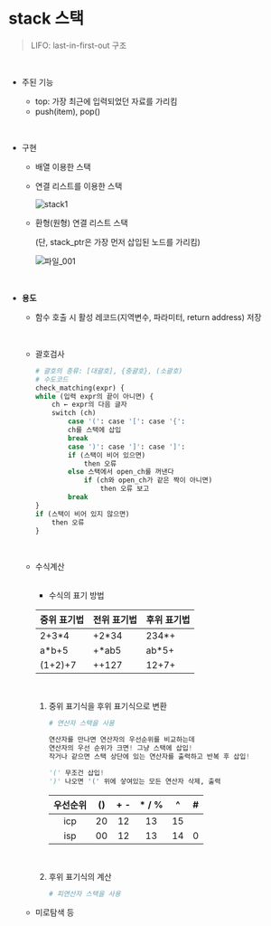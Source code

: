 # stack 스택

> LIFO: last-in-first-out 구조

<br>

- 주된 기능

  - top: 가장 최근에 입력되었던 자료를 가리킴
  - push(item), pop()

<br>

- 구현

  - 배열 이용한 스택
  - 연결 리스트를 이용한 스택

    ![stack1](https://user-images.githubusercontent.com/68107000/95433045-6afc7980-098a-11eb-9aa1-161420e5bf54.png)


  - 환형(원형) 연결 리스트 스택

    (단, stack_ptr은 가장 먼저 삽입된 노드를 가리킴)

    ![파일_001](https://user-images.githubusercontent.com/68107000/95737733-20993680-0cc3-11eb-824f-cc9f46035a36.png)

<br>

- **용도**

  - 함수 호출 시 활성 레코드(지역변수, 파라미터, return address) 저장

    <br>

  - 괄호검사

    ```python
    # 괄호의 종류: [대괄호], {중괄호}, (소괄호)
    # 수도코드
    check_matching(expr) {
    while (입력 expr의 끝이 아니면) {
    	ch ← expr의 다음 글자
    	switch (ch)
    		case '(': case '[': case '{':
    		ch를 스택에 삽입
    		break
    		case ')': case ']': case ']':
    		if (스택이 비어 있으면)
    			then 오류
    		else 스택에서 open_ch를 꺼낸다
    			if (ch와 open_ch가 같은 짝이 아니면)
    				then 오류 보고
    		break
    }
    if (스택이 비어 있지 않으면)
    	then 오류
    }
    ```

    <br>

  - 수식계산

    <br>

    - 수식의 표기 방법

    | 중위 표기법 | 전위 표기법 | 후위 표기법 |
    | ----------- | ----------- | ----------- |
    | 2+3*4       | +2*34       | 234*+       |
    | a*b+5       | +*ab5       | ab*5+       |
    | (1+2)+7     | ++127       | 12+7+       |

    <br>

    1. 중위 표기식을 후위 표기식으로 변환

       ```python
       # 연산자 스택을 사용
       
       연산자를 만나면 연산자의 우선순위를 비교하는데
       연산자의 우선 순위가 크면! 그냥 스택에 삽입!
       작거나 같으면 스택 상단에 있는 연산자를 출력하고 반복 후 삽입!
       
       '(' 무조건 삽입! 
       ')' 나오면 '(' 위에 샇여있는 모든 연산자 삭제, 출력
       ```

       | 우선순위 |  ()  | + -  | * / % |  ^   |  #   |
       | :------: | :------: | :------: | :------: | :------: | :------: |
       |   icp    |  20  |  12  |  13   |  15  |      |
       |   isp    |  00  |  12  |  13   |  14  |  0   |

       <br>

    2. 후위 표기식의 계산

       ```python
       # 피연산자 스택을 사용
       ```

       




  - 미로탐색 등

